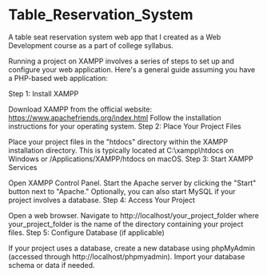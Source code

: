 # Table_Reservation_System
A table seat reservation system web app that I created as a Web Development course as a part of college syllabus. 


Running a project on XAMPP involves a series of steps to set up and configure your web application. Here's a general guide assuming you have a PHP-based web application:

Step 1: Install XAMPP

Download XAMPP from the official website: https://www.apachefriends.org/index.html
Follow the installation instructions for your operating system.
Step 2: Place Your Project Files

Place your project files in the "htdocs" directory within the XAMPP installation directory. This is typically located at C:\xampp\htdocs on Windows or /Applications/XAMPP/htdocs on macOS.
Step 3: Start XAMPP Services

Open XAMPP Control Panel.
Start the Apache server by clicking the "Start" button next to "Apache."
Optionally, you can also start MySQL if your project involves a database.
Step 4: Access Your Project

Open a web browser.
Navigate to http://localhost/your_project_folder where your_project_folder is the name of the directory containing your project files.
Step 5: Configure Database (if applicable)

If your project uses a database, create a new database using phpMyAdmin (accessed through http://localhost/phpmyadmin).
Import your database schema or data if needed.
